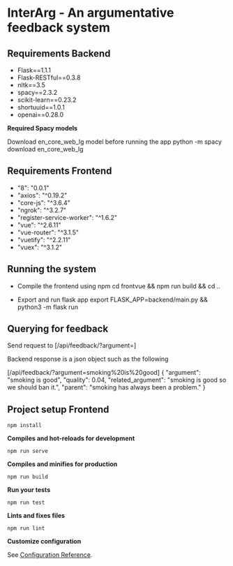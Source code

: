 # InterArg - An argumentative feedback system

## Requirements Backend

-   Flask==1.1.1
-   Flask-RESTful==0.3.8
-   nltk==3.5
-   spacy==2.3.2
-   scikit-learn==0.23.2
-   shortuuid==1.0.1
-   openai==0.28.0

**Required Spacy models**

Download en_core_web_lg model before running the app
python -m spacy download en_core_web_lg

## Requirements Frontend

- "8": "0.0.1"
- "axios": "^0.19.2"
- "core-js": "^3.6.4"
- "ngrok": "^3.2.7"
- "register-service-worker": "^1.6.2"
- "vue": "^2.6.11"
- "vue-router": "^3.1.5"
- "vuetify": "^2.2.11"
- "vuex": "^3.1.2"

## Running the system

-   Compile the frontend using npm
    cd frontvue && npm run build && cd ..

-   Export and run flask app 
    export FLASK_APP=backend/main.py && python3 -m flask run

## Querying for feedback

Send request to [/api/feedback/?argument=<text>]

Backend response is a json object such as the following

[/api/feedback/?argument=smoking%20is%20good]
{
"argument": "smoking is good",
"quality": 0.04,
"related_argument": "smoking is good so we should ban it.",
"parent": "smoking has always been a problem."
}


## Project setup Frontend

```
npm install
```

**Compiles and hot-reloads for development**

```
npm run serve
```

**Compiles and minifies for production**

```
npm run build
```

**Run your tests**

```
npm run test
```

**Lints and fixes files**

```
npm run lint
```

**Customize configuration**

See [Configuration Reference](https://cli.vuejs.org/config/).
